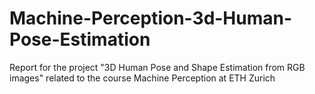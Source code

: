 # Machine-Perception-3d-Human-Pose-Estimation
Report for the project "3D Human Pose and Shape Estimation from RGB images" related to the course Machine Perception at ETH Zurich
